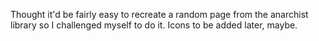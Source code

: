 Thought it'd be fairly easy to recreate a random page from the anarchist library so I challenged myself to do it.
Icons to be added later, maybe.